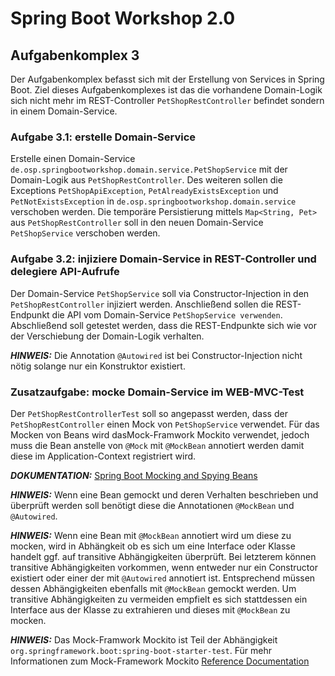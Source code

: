 # Spring Boot Workshop 2.0

## Aufgabenkomplex 3

Der Aufgabenkomplex befasst sich mit der Erstellung von Services in Spring Boot. Ziel dieses Aufgabenkomplexes ist das die vorhandene Domain-Logik sich nicht mehr im
REST-Controller `PetShopRestController` befindet sondern in einem Domain-Service.

### Aufgabe 3.1: erstelle Domain-Service

Erstelle einen Domain-Service `de.osp.springbootworkshop.domain.service.PetShopService` mit der Domain-Logik aus `PetShopRestController`. Des weiteren sollen die Exceptions
`PetShopApiException`, `PetAlreadyExistsException` und `PetNotExistsException` in `de.osp.springbootworkshop.domain.service` verschoben werden. Die temporäre Persistierung mittels
`Map<String, Pet>` aus `PetShopRestController` soll in den neuen Domain-Service `PetShopService` verschoben werden.


### Aufgabe 3.2: injiziere Domain-Service in REST-Controller und delegiere API-Aufrufe

Der Domain-Service `PetShopService` soll via Constructor-Injection in den `PetShopRestController` injiziert werden. Anschließend sollen die REST-Endpunkt die API vom Domain-Service
`PetShopService verwenden`. Abschließend soll getestet werden, dass die REST-Endpunkte sich wie vor der Verschiebung der Domain-Logik verhalten.

**_HINWEIS:_** Die Annotation `@Autowired` ist bei Constructor-Injection nicht nötig solange nur ein Konstruktor existiert.


### Zusatzaufgabe: mocke Domain-Service im WEB-MVC-Test

Der `PetShopRestControllerTest` soll so angepasst werden, dass der `PetShopRestController` einen Mock von `PetShopService` verwendet. Für das Mocken von Beans wird dasMock-Framwork
Mockito verwendet, jedoch muss die Bean anstelle von `@Mock` mit `@MockBean` annotiert werden damit diese im Application-Context registriert wird.

**_DOKUMENTATION:_**
[Spring Boot Mocking and Spying Beans](https://docs.spring.io/spring-boot/docs/current/reference/html/boot-features-testing.html#boot-features-testing-spring-boot-applications-mocking-beans)

**_HINWEIS:_** Wenn eine Bean gemockt und deren Verhalten beschrieben und überprüft werden soll benötigt diese die Annotationen `@MockBean` und `@Autowired`.

**_HINWEIS:_** Wenn eine Bean mit `@MockBean` annotiert wird um diese zu mocken, wird in Abhängkeit ob es sich um eine Interface oder Klasse handelt ggf. auf transitive
Abhängigkeiten überprüft. Bei letzterem können transitive Abhängigkeiten vorkommen, wenn entweder nur ein Constructor existiert oder einer der mit `@Autowired` annotiert ist.
Entsprechend müssen dessen Abhängigkeiten ebenfalls mit `@MockBean` gemockt werden. Um transitive Abhängigkeiten zu vermeiden empfielt es sich stattdessen ein Interface aus der
Klasse zu extrahieren und dieses mit `@MockBean` zu mocken.

**_HINWEIS:_** Das Mock-Framwork Mockito ist Teil der Abhängigkeit `org.springframework.boot:spring-boot-starter-test`. Für mehr Informationen zum Mock-Framework Mockito
[Reference Documentation](https://site.mockito.org/)
